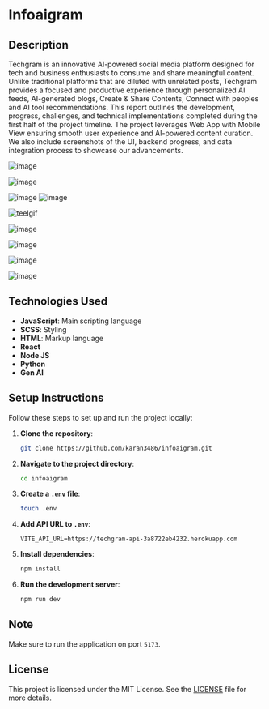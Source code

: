 # Infoaigram

## Description
Techgram is an innovative AI-powered social media platform designed for tech and business enthusiasts to consume and share meaningful content. Unlike traditional platforms that are diluted with unrelated posts, Techgram provides a focused and productive experience through personalized AI feeds, AI-generated blogs, Create & Share Contents, Connect with peoples and AI tool recommendations.
This report outlines the development, progress, challenges, and technical implementations completed during the first half of the project timeline. The project leverages Web App with Mobile View ensuring smooth user experience and AI-powered content curation. We also include screenshots of the UI, backend progress, and data integration process to showcase our advancements.

![image](https://github.com/user-attachments/assets/a6a44a98-bf8a-4235-8098-0f3f9f5c515d)


![image](https://github.com/user-attachments/assets/a3a5186f-b27d-4f94-83ca-339e86648025)

![image](https://github.com/user-attachments/assets/246db583-789b-4468-8158-efd773cf51f2)
![image](https://github.com/user-attachments/assets/eb782e27-05dd-4f10-82a4-47ad76ee94ba)


![teelgif](https://github.com/user-attachments/assets/2ca21321-fa84-4f0b-9194-d88a7f047d58)


![image](https://github.com/user-attachments/assets/2970a5f0-3c99-4d09-96a9-5166e5d79fa9)

![image](https://github.com/user-attachments/assets/26bebbb2-0e79-4877-9a38-616f91761cd1)

![image](https://github.com/user-attachments/assets/7468399f-4b11-4177-9e5c-5936f476c090)


![image](https://github.com/user-attachments/assets/6011633f-4524-4502-859c-bc030694f71b)


## Technologies Used
- **JavaScript**: Main scripting language
- **SCSS**: Styling
- **HTML**: Markup language
- **React**
- **Node JS**
- **Python**
- **Gen AI**

## Setup Instructions
Follow these steps to set up and run the project locally:

1. **Clone the repository**:
    ```bash
    git clone https://github.com/karan3486/infoaigram.git
    ```

2. **Navigate to the project directory**:
    ```bash
    cd infoaigram
    ```

3. **Create a `.env` file**:
    ```bash
    touch .env
    ```

4. **Add API URL to `.env`**:
    ```env
    VITE_API_URL=https://techgram-api-3a8722eb4232.herokuapp.com
    ```

5. **Install dependencies**:
    ```bash
    npm install
    ```

6. **Run the development server**:
    ```bash
    npm run dev
    ```

## Note
Make sure to run the application on port `5173`.

## License
This project is licensed under the MIT License. See the [LICENSE](LICENSE) file for more details.
